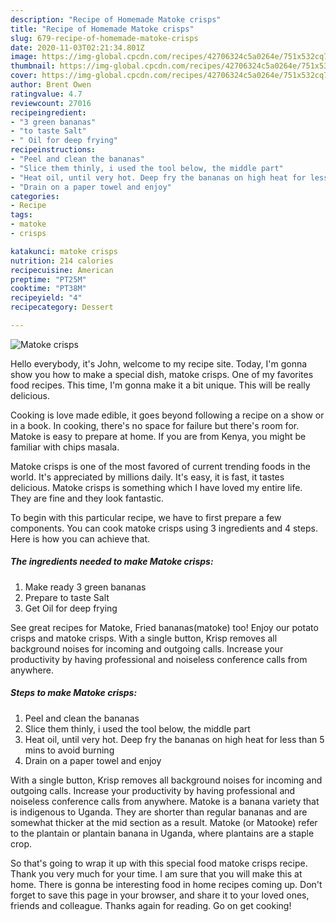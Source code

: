 ```yaml
---
description: "Recipe of Homemade Matoke crisps"
title: "Recipe of Homemade Matoke crisps"
slug: 679-recipe-of-homemade-matoke-crisps
date: 2020-11-03T02:21:34.801Z
image: https://img-global.cpcdn.com/recipes/42706324c5a0264e/751x532cq70/matoke-crisps-recipe-main-photo.jpg
thumbnail: https://img-global.cpcdn.com/recipes/42706324c5a0264e/751x532cq70/matoke-crisps-recipe-main-photo.jpg
cover: https://img-global.cpcdn.com/recipes/42706324c5a0264e/751x532cq70/matoke-crisps-recipe-main-photo.jpg
author: Brent Owen
ratingvalue: 4.7
reviewcount: 27016
recipeingredient:
- "3 green bananas"
- "to taste Salt"
- " Oil for deep frying"
recipeinstructions:
- "Peel and clean the bananas"
- "Slice them thinly, i used the tool below, the middle part"
- "Heat oil, until very hot. Deep fry the bananas on high heat for less than 5 mins to avoid burning"
- "Drain on a paper towel and enjoy"
categories:
- Recipe
tags:
- matoke
- crisps

katakunci: matoke crisps 
nutrition: 214 calories
recipecuisine: American
preptime: "PT25M"
cooktime: "PT38M"
recipeyield: "4"
recipecategory: Dessert

---
```



![Matoke crisps](https://img-global.cpcdn.com/recipes/42706324c5a0264e/751x532cq70/matoke-crisps-recipe-main-photo.jpg)

Hello everybody, it's John, welcome to my recipe site. Today, I'm gonna show you how to make a special dish, matoke crisps. One of my favorites food recipes. This time, I'm gonna make it a bit unique. This will be really delicious.

Cooking is love made edible, it goes beyond following a recipe on a show or in a book. In cooking, there&#39;s no space for failure but there&#39;s room for. Matoke is easy to prepare at home. If you are from Kenya, you might be familiar with chips masala.

Matoke crisps is one of the most favored of current trending foods in the world. It's appreciated by millions daily. It's easy, it is fast, it tastes delicious. Matoke crisps is something which I have loved my entire life. They are fine and they look fantastic.


To begin with this particular recipe, we have to first prepare a few components. You can cook matoke crisps using 3 ingredients and 4 steps. Here is how you can achieve that.

<!--inarticleads1-->

##### The ingredients needed to make Matoke crisps:

1. Make ready 3 green bananas
1. Prepare to taste Salt
1. Get  Oil for deep frying


See great recipes for Matoke, Fried bananas(matoke) too! Enjoy our potato crisps and matoke crisps. With a single button, Krisp removes all background noises for incoming and outgoing calls. Increase your productivity by having professional and noiseless conference calls from anywhere. 

<!--inarticleads2-->

##### Steps to make Matoke crisps:

1. Peel and clean the bananas
1. Slice them thinly, i used the tool below, the middle part
1. Heat oil, until very hot. Deep fry the bananas on high heat for less than 5 mins to avoid burning
1. Drain on a paper towel and enjoy


With a single button, Krisp removes all background noises for incoming and outgoing calls. Increase your productivity by having professional and noiseless conference calls from anywhere. Matoke is a banana variety that is indigenous to Uganda. They are shorter than regular bananas and are somewhat thicker at the mid section as a result. Matoke (or Matooke) refer to the plantain or plantain banana in Uganda, where plantains are a staple crop. 

So that's going to wrap it up with this special food matoke crisps recipe. Thank you very much for your time. I am sure that you will make this at home. There is gonna be interesting food in home recipes coming up. Don't forget to save this page in your browser, and share it to your loved ones, friends and colleague. Thanks again for reading. Go on get cooking!
